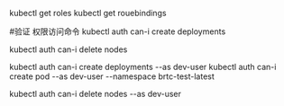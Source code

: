kubectl get roles
kubectl get rouebindings

#验证 权限访问命令
kubectl auth can-i create deployments

kubectl auth can-i delete nodes


kubectl auth can-i create deployments --as dev-user
kubectl auth can-i create pod --as dev-user --namespace brtc-test-latest

kubectl auth can-i delete nodes --as dev-user
